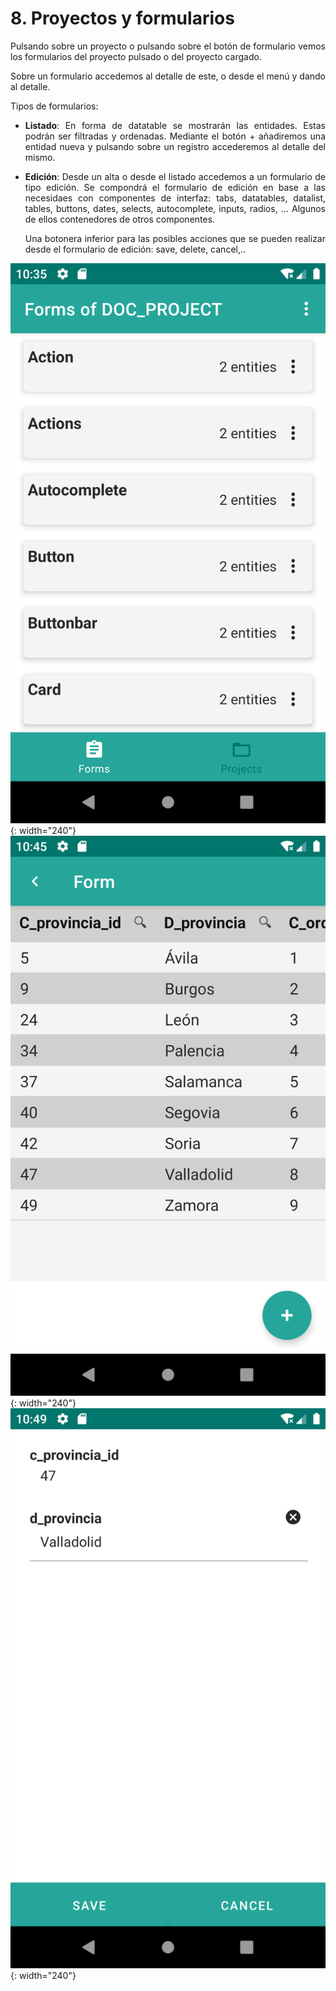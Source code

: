 # 8. Proyectos y formularios
<div style="text-align: justify;">
<p>Pulsando sobre un proyecto o pulsando sobre el botón de formulario vemos los formularios del proyecto pulsado o del proyecto cargado.</p>
<p>Sobre un formulario accedemos al detalle de este, o desde el menú y dando al detalle. </p>
<p>Tipos de formularios:</p>
<ul>
<li><p><strong>Listado</strong>: En forma de datatable se mostrarán las entidades. Estas podrán ser filtradas y ordenadas. Mediante el botón + añadiremos una entidad nueva y pulsando sobre un registro accederemos al detalle del mismo.</li></p>
<li><p><strong>Edición</strong>: Desde un alta o desde el listado accedemos a un formulario de tipo edición. Se compondrá el formulario de edición en base a las necesidaes con componentes de interfaz: tabs, datatables, datalist, tables, buttons, dates, selects, autocomplete, inputs, radios, … Algunos de ellos contenedores de otros componentes.</p>
<p>Una botonera inferior para las posibles acciones que se pueden realizar desde el formulario de edición: save, delete, cancel,..</p>
</li>
</ul>
</div>

![Imagen 1](../img/forms1.png){: width="240"} ![Imagen 2](../img/forms2.png){: width="240"} ![Imagen 2](../img/forms3.png){: width="240"}
